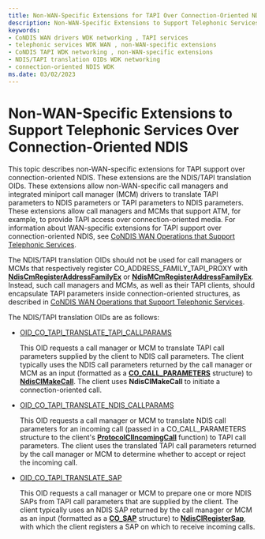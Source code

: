 ```yaml
---
title: Non-WAN-Specific Extensions for TAPI Over Connection-Oriented NDIS
description: Non-WAN-Specific Extensions to Support Telephonic Services Over Connection-Oriented NDIS
keywords:
- CoNDIS WAN drivers WDK networking , TAPI services
- telephonic services WDK WAN , non-WAN-specific extensions
- CoNDIS TAPI WDK networking , non-WAN-specific extensions
- NDIS/TAPI translation OIDs WDK networking
- connection-oriented NDIS WDK
ms.date: 03/02/2023
---
```


# Non-WAN-Specific Extensions to Support Telephonic Services Over Connection-Oriented NDIS





This topic describes non-WAN-specific extensions for TAPI support over connection-oriented NDIS. These extensions are the NDIS/TAPI translation OIDs. These extensions allow non-WAN-specific call managers and integrated miniport call manager (MCM) drivers to translate TAPI parameters to NDIS parameters or TAPI parameters to NDIS parameters. These extensions allow call managers and MCMs that support ATM, for example, to provide TAPI access over connection-oriented media. For information about WAN-specific extensions for TAPI support over connection-oriented NDIS, see [CoNDIS WAN Operations that Support Telephonic Services](condis-wan-operations-that-support-telephonic-services.md).

The NDIS/TAPI translation OIDs should not be used for call managers or MCMs that respectively register CO\_ADDRESS\_FAMILY\_TAPI\_PROXY with [**NdisCmRegisterAddressFamilyEx**](/windows-hardware/drivers/ddi/ndis/nf-ndis-ndiscmregisteraddressfamilyex) or [**NdisMCmRegisterAddressFamilyEx**](/windows-hardware/drivers/ddi/ndis/nf-ndis-ndismcmregisteraddressfamilyex). Instead, such call managers and MCMs, as well as their TAPI clients, should encapsulate TAPI parameters inside connection-oriented structures, as described in [CoNDIS WAN Operations that Support Telephonic Services](condis-wan-operations-that-support-telephonic-services.md).

The NDIS/TAPI translation OIDs are as follows:

-   [OID\_CO\_TAPI\_TRANSLATE\_TAPI\_CALLPARAMS](./oid-co-tapi-translate-tapi-callparams.md)

    This OID requests a call manager or MCM to translate TAPI call parameters supplied by the client to NDIS call parameters. The client typically uses the NDIS call parameters returned by the call manager or MCM as an input (formatted as a [**CO\_CALL\_PARAMETERS**](/previous-versions/windows/hardware/network/ff545384(v=vs.85)) structure) to [**NdisClMakeCall**](/windows-hardware/drivers/ddi/ndis/nf-ndis-ndisclmakecall). The client uses **NdisClMakeCall** to initiate a connection-oriented call.

-   [OID\_CO\_TAPI\_TRANSLATE\_NDIS\_CALLPARAMS](./oid-co-tapi-translate-ndis-callparams.md)

    This OID requests a call manager or MCM to translate NDIS call parameters for an incoming call (passed in a CO\_CALL\_PARAMETERS structure to the client's [**ProtocolClIncomingCall**](/windows-hardware/drivers/ddi/ndis/nc-ndis-protocol_cl_incoming_call) function) to TAPI call parameters. The client uses the translated TAPI call parameters returned by the call manager or MCM to determine whether to accept or reject the incoming call.

-   [OID\_CO\_TAPI\_TRANSLATE\_SAP](./oid-co-tapi-translate-tapi-sap.md)

    This OID requests a call manager or MCM to prepare one or more NDIS SAPs from TAPI call parameters that are supplied by the client. The client typically uses an NDIS SAP returned by the call manager or MCM as an input (formatted as a [**CO\_SAP**](/previous-versions/windows/hardware/network/ff545392(v=vs.85)) structure) to [**NdisClRegisterSap**](/windows-hardware/drivers/ddi/ndis/nf-ndis-ndisclregistersap), with which the client registers a SAP on which to receive incoming calls.

 

